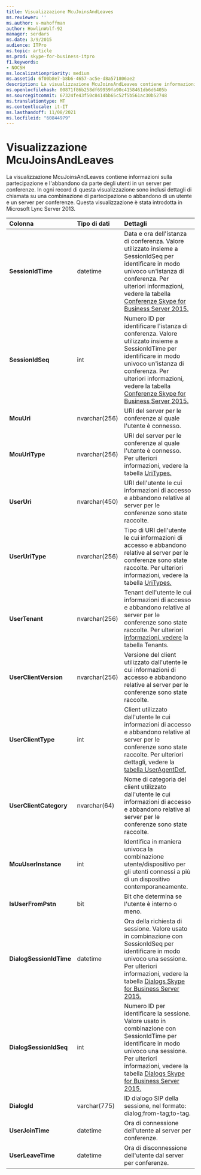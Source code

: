 ```yaml
---
title: Visualizzazione McuJoinsAndLeaves
ms.reviewer: ''
ms.author: v-mahoffman
author: HowlinWolf-92
manager: serdars
ms.date: 3/9/2015
audience: ITPro
ms.topic: article
ms.prod: skype-for-business-itpro
f1.keywords:
- NOCSH
ms.localizationpriority: medium
ms.assetid: 6f00b8e7-b8b6-4657-ac5e-d8a571806ae2
description: La visualizzazione McuJoinsAndLeaves contiene informazioni sulla partecipazione e l'abbandono da parte degli utenti in un server per conferenze. In ogni record di questa visualizzazione sono inclusi dettagli di chiamata su una combinazione di partecipazione o abbandono di un utente e un server per conferenze. Questa visualizzazione è stata introdotta in Microsoft Lync Server 2013.
ms.openlocfilehash: 00871f86b258df69959fa90c4158461db6d6405b
ms.sourcegitcommit: 67324fe43f50c8414bb65c52f5b561ac30b52748
ms.translationtype: MT
ms.contentlocale: it-IT
ms.lasthandoff: 11/08/2021
ms.locfileid: "60844979"
---
```

# <a name="mcujoinsandleaves-view"></a>Visualizzazione McuJoinsAndLeaves
 
La visualizzazione McuJoinsAndLeaves contiene informazioni sulla partecipazione e l'abbandono da parte degli utenti in un server per conferenze. In ogni record di questa visualizzazione sono inclusi dettagli di chiamata su una combinazione di partecipazione o abbandono di un utente e un server per conferenze. Questa visualizzazione è stata introdotta in Microsoft Lync Server 2013.
  
|**Colonna**|**Tipo di dati**|**Dettagli**|
|:-----|:-----|:-----|
|**SessionIdTime** <br/> |datetime  <br/> |Data e ora dell'istanza di conferenza. Valore utilizzato insieme a SessionIdSeq per identificare in modo univoco un'istanza di conferenza. Per ulteriori informazioni, vedere la tabella [Conferenze Skype for Business Server 2015.](conferences.md) <br/> |
|**SessionIdSeq** <br/> |int  <br/> |Numero ID per identificare l'istanza di conferenza. Valore utilizzato insieme a SessionIdTime per identificare in modo univoco un'istanza di conferenza. Per ulteriori informazioni, vedere la tabella [Conferenze Skype for Business Server 2015.](conferences.md) <br/> |
|**McuUri** <br/> |nvarchar(256)  <br/> |URI del server per le conferenze al quale l'utente è connesso.  <br/> |
|**McuUriType** <br/> |nvarchar(256)  <br/> |URI del server per le conferenze al quale l'utente è connesso. Per ulteriori informazioni, vedere la tabella [UriTypes.](uritypes.md) <br/> |
|**UserUri** <br/> |nvarchar(450)  <br/> |URI dell'utente le cui informazioni di accesso e abbandono relative al server per le conferenze sono state raccolte.  <br/> |
|**UserUriType** <br/> |nvarchar(256)  <br/> |Tipo di URI dell'utente le cui informazioni di accesso e abbandono relative al server per le conferenze sono state raccolte. Per ulteriori informazioni, vedere la tabella [UriTypes.](uritypes.md) <br/> |
|**UserTenant** <br/> |nvarchar(256)  <br/> |Tenant dell'utente le cui informazioni di accesso e abbandono relative al server per le conferenze sono state raccolte. Per ulteriori [informazioni, vedere](tenants.md) la tabella Tenants. <br/> |
|**UserClientVersion** <br/> |nvarchar(256)  <br/> |Versione del client utilizzato dall'utente le cui informazioni di accesso e abbandono relative al server per le conferenze sono state raccolte.  <br/> |
|**UserClientType** <br/> |int  <br/> |Client utilizzato dall'utente le cui informazioni di accesso e abbandono relative al server per le conferenze sono state raccolte. Per ulteriori dettagli, vedere la [tabella UserAgentDef.](useragentdef.md) <br/> |
|**UserClientCategory** <br/> |nvarchar(64)  <br/> |Nome di categoria del client utilizzato dall'utente le cui informazioni di accesso e abbandono relative al server per le conferenze sono state raccolte.  <br/> |
|**McuUserInstance** <br/> |int  <br/> |Identifica in maniera univoca la combinazione utente/dispositivo per gli utenti connessi a più di un dispositivo contemporaneamente.  <br/> |
|**IsUserFromPstn** <br/> |bit  <br/> |Bit che determina se l'utente è interno o meno.  <br/> |
|**DialogSessionIdTime** <br/> |datetime  <br/> |Ora della richiesta di sessione. Valore usato in combinazione con SessionIdSeq per identificare in modo univoco una sessione. Per ulteriori informazioni, vedere la tabella [Dialogs Skype for Business Server 2015.](dialogs.md) <br/> |
|**DialogSessionIdSeq** <br/> |int  <br/> |Numero ID per identificare la sessione. Valore usato in combinazione con SessionIdTime per identificare in modo univoco una sessione. Per ulteriori informazioni, vedere la tabella [Dialogs Skype for Business Server 2015.](dialogs.md) <br/> |
|**DialogId** <br/> |varchar(775)  <br/> |ID dialogo SIP della sessione, nel formato: dialog;from-tag;to-tag.  <br/> |
|**UserJoinTime** <br/> |datetime  <br/> |Ora di connessione dell'utente al server per conferenze.  <br/> |
|**UserLeaveTime** <br/> |datetime  <br/> |Ora di disconnessione dell'utente dal server per conferenze.  <br/> |
   

